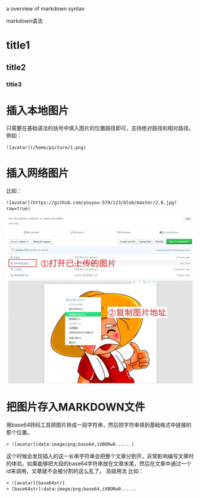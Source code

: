 a overview of markdown syntax

markdown语法

# title1
## title2
### title3

# 插入本地图片
只需要在基础语法的括号中填入图片的位置路径即可，支持绝对路径和相对路径。
例如：
```
![avatar](/home/picture/1.png)
```

# 插入网络图片
比如： 
```
![avatar](https://github.com/youyou-579/123/blob/master/2.8.jpg?raw=true)
```
![avatar](https://github.com/youyou-579/123/blob/master/2.8.jpg?raw=true)

# 把图片存入MARKDOWN文件
用base64转码工具把图片转成一段字符串，然后把字符串填到基础格式中链接的那个位置。
```
> ![avatar](data:image/png;base64,iVBORw0......)
```
这个时候会发现插入的这一长串字符串会把整个文章分割开，非常影响编写文章时的体验。如果能够把大段的base64字符串放在文章末尾，然后在文章中通过一个id来调用，文章就不会被分割的这么乱了。
高级用法
比如：
```
> ![avatar][base64str]
> [base64str]:data:image/png;base64,iVBORw0......
```
